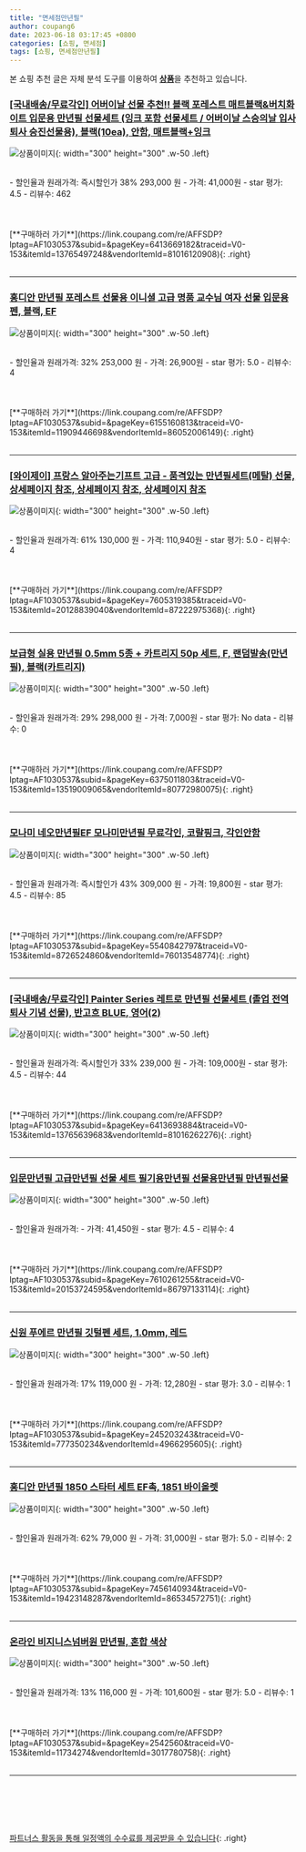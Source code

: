 ```yaml
---
title: "면세점만년필"
author: coupang6
date: 2023-06-18 03:17:45 +0800
categories: [쇼핑, 면세점]
tags: [쇼핑, 면세점만년필]
---
```


본 쇼핑 추천 글은 자체 분석 도구를 이용하여 [**상품**](https://link.coupang.com/a/bao1ui)을 추천하고 있습니다.

### [[국내배송/무료각인] 어버이날 선물 추천!! 블랙 포레스트 매트블랙&버치화이트 입문용 만년필 선물세트 (잉크 포함 선물세트 / 어버이날 스승의날 입사 퇴사 승진선물용), 블랙(10ea), 안함, 매트블랙+잉크](https://link.coupang.com/re/AFFSDP?lptag=AF1030537&subid=&pageKey=6413669182&traceid=V0-153&itemId=13765497248&vendorItemId=81016120908)

![상품이미지](https://thumbnail7.coupangcdn.com/thumbnails/remote/230x230ex/image/vendor_inventory/3e42/7c5e7804d1989c7aed19e9779c31970d8ce8b997bad035b1952615198fbb.png){: width="300" height="300" .w-50 .left}


<br>
- 할인율과 원래가격: 즉시할인가 38%  293,000   원
- 가격: 41,000원
- star 평가: 4.5
- 리뷰수: 462
<br>
<br>
<br>
<br>
[**구매하러 가기**](https://link.coupang.com/re/AFFSDP?lptag=AF1030537&subid=&pageKey=6413669182&traceid=V0-153&itemId=13765497248&vendorItemId=81016120908){: .right}
<br>
<br>

---

### [홍디안 만년필 포레스트 선물용 이니셜 고급 명품 교수님 여자 선물 입문용 펜, 블랙, EF](https://link.coupang.com/re/AFFSDP?lptag=AF1030537&subid=&pageKey=6155160813&traceid=V0-153&itemId=11909446698&vendorItemId=86052006149)

![상품이미지](https://thumbnail8.coupangcdn.com/thumbnails/remote/230x230ex/image/vendor_inventory/c398/76ca1d56981b345796830b19ae582382e6661145f635064497a6c2ab2fca.jpg){: width="300" height="300" .w-50 .left}


<br>
- 할인율과 원래가격: 32%  253,000   원
- 가격: 26,900원
- star 평가: 5.0
- 리뷰수: 4
<br>
<br>
<br>
<br>
[**구매하러 가기**](https://link.coupang.com/re/AFFSDP?lptag=AF1030537&subid=&pageKey=6155160813&traceid=V0-153&itemId=11909446698&vendorItemId=86052006149){: .right}
<br>
<br>

---

### [[와이제이] 프랑스 알아주는기프트 고급 - 품격있는 만년필세트(메탈) 선물, 상세페이지 참조, 상세페이지 참조, 상세페이지 참조](https://link.coupang.com/re/AFFSDP?lptag=AF1030537&subid=&pageKey=7605319385&traceid=V0-153&itemId=20128839040&vendorItemId=87222975368)

![상품이미지](https://thumbnail7.coupangcdn.com/thumbnails/remote/230x230ex/image/vendor_inventory/3046/64ea21ea376361213b57366a1818f5d128e32ef5c47c1f78492581223b3b.png){: width="300" height="300" .w-50 .left}


<br>
- 할인율과 원래가격: 61%  130,000   원
- 가격: 110,940원
- star 평가: 5.0
- 리뷰수: 4
<br>
<br>
<br>
<br>
[**구매하러 가기**](https://link.coupang.com/re/AFFSDP?lptag=AF1030537&subid=&pageKey=7605319385&traceid=V0-153&itemId=20128839040&vendorItemId=87222975368){: .right}
<br>
<br>

---

### [보급형 실용 만년필 0.5mm 5종 + 카트리지 50p 세트, F, 랜덤발송(만년필), 블랙(카트리지)](https://link.coupang.com/re/AFFSDP?lptag=AF1030537&subid=&pageKey=6375011803&traceid=V0-153&itemId=13519009065&vendorItemId=80772980075)

![상품이미지](https://thumbnail6.coupangcdn.com/thumbnails/remote/230x230ex/image/retail/images/2022/03/04/15/0/45a6eac2-6550-4d3b-9cb9-b270c9f06f39.jpg){: width="300" height="300" .w-50 .left}


<br>
- 할인율과 원래가격: 29%  298,000   원
- 가격: 7,000원
- star 평가: No data
- 리뷰수: 0
<br>
<br>
<br>
<br>
[**구매하러 가기**](https://link.coupang.com/re/AFFSDP?lptag=AF1030537&subid=&pageKey=6375011803&traceid=V0-153&itemId=13519009065&vendorItemId=80772980075){: .right}
<br>
<br>

---

### [모나미 네오만년필EF 모나미만년필 무료각인, 코랄핑크, 각인안함](https://link.coupang.com/re/AFFSDP?lptag=AF1030537&subid=&pageKey=5540842797&traceid=V0-153&itemId=8726524860&vendorItemId=76013548774)

![상품이미지](https://thumbnail7.coupangcdn.com/thumbnails/remote/230x230ex/image/vendor_inventory/f480/d29a9cf510d787677f855e841e9eebfdba7feda47685e7071e203a910cf9.png){: width="300" height="300" .w-50 .left}


<br>
- 할인율과 원래가격: 즉시할인가 43%  309,000   원
- 가격: 19,800원
- star 평가: 4.5
- 리뷰수: 85
<br>
<br>
<br>
<br>
[**구매하러 가기**](https://link.coupang.com/re/AFFSDP?lptag=AF1030537&subid=&pageKey=5540842797&traceid=V0-153&itemId=8726524860&vendorItemId=76013548774){: .right}
<br>
<br>

---

### [[국내배송/무료각인] Painter Series 레트로 만년필 선물세트 (졸업 전역 퇴사 기념 선물), 반고흐 BLUE, 영어(2)](https://link.coupang.com/re/AFFSDP?lptag=AF1030537&subid=&pageKey=6413693884&traceid=V0-153&itemId=13765639683&vendorItemId=81016262276)

![상품이미지](https://thumbnail9.coupangcdn.com/thumbnails/remote/230x230ex/image/vendor_inventory/ab2e/e61de5a3ce7f71c64a5d8215b6d4d72c7b4fa700c2b2c85fab2cd95d82ce.png){: width="300" height="300" .w-50 .left}


<br>
- 할인율과 원래가격: 즉시할인가 33%  239,000   원
- 가격: 109,000원
- star 평가: 4.5
- 리뷰수: 44
<br>
<br>
<br>
<br>
[**구매하러 가기**](https://link.coupang.com/re/AFFSDP?lptag=AF1030537&subid=&pageKey=6413693884&traceid=V0-153&itemId=13765639683&vendorItemId=81016262276){: .right}
<br>
<br>

---

### [입문만년필 고급만년필 선물 세트 필기용만년필 선물용만년필 만년필선물](https://link.coupang.com/re/AFFSDP?lptag=AF1030537&subid=&pageKey=7610261255&traceid=V0-153&itemId=20153724595&vendorItemId=86797133114)

![상품이미지](https://thumbnail8.coupangcdn.com/thumbnails/remote/230x230ex/image/vendor_inventory/7430/0a07fbc11120e454e07d0590191267e8677acc02ee391e96df1e23dcf429.jpg){: width="300" height="300" .w-50 .left}


<br>
- 할인율과 원래가격: 
- 가격: 41,450원
- star 평가: 4.5
- 리뷰수: 4
<br>
<br>
<br>
<br>
[**구매하러 가기**](https://link.coupang.com/re/AFFSDP?lptag=AF1030537&subid=&pageKey=7610261255&traceid=V0-153&itemId=20153724595&vendorItemId=86797133114){: .right}
<br>
<br>

---

### [신원 푸에르 만년필 깃털펜 세트, 1.0mm, 레드](https://link.coupang.com/re/AFFSDP?lptag=AF1030537&subid=&pageKey=245203243&traceid=V0-153&itemId=777350234&vendorItemId=4966295605)

![상품이미지](https://thumbnail7.coupangcdn.com/thumbnails/remote/230x230ex/image/retail/images/2019/06/24/11/7/0391c075-74bb-4277-a686-d04f1fc06b6c.jpg){: width="300" height="300" .w-50 .left}


<br>
- 할인율과 원래가격: 17%  119,000   원
- 가격: 12,280원
- star 평가: 3.0
- 리뷰수: 1
<br>
<br>
<br>
<br>
[**구매하러 가기**](https://link.coupang.com/re/AFFSDP?lptag=AF1030537&subid=&pageKey=245203243&traceid=V0-153&itemId=777350234&vendorItemId=4966295605){: .right}
<br>
<br>

---

### [홍디안 만년필 1850 스타터 세트 EF촉, 1851 바이올렛](https://link.coupang.com/re/AFFSDP?lptag=AF1030537&subid=&pageKey=7456140934&traceid=V0-153&itemId=19423148287&vendorItemId=86534572751)

![상품이미지](https://thumbnail10.coupangcdn.com/thumbnails/remote/230x230ex/image/vendor_inventory/25bc/a956f5036bc76ffa4bac81599b8792781c1b437c821d68b5b69f7d63e7ff.jpg){: width="300" height="300" .w-50 .left}


<br>
- 할인율과 원래가격: 62%  79,000   원
- 가격: 31,000원
- star 평가: 5.0
- 리뷰수: 2
<br>
<br>
<br>
<br>
[**구매하러 가기**](https://link.coupang.com/re/AFFSDP?lptag=AF1030537&subid=&pageKey=7456140934&traceid=V0-153&itemId=19423148287&vendorItemId=86534572751){: .right}
<br>
<br>

---

### [온라인 비지니스넘버원 만년필, 혼합 색상](https://link.coupang.com/re/AFFSDP?lptag=AF1030537&subid=&pageKey=2542560&traceid=V0-153&itemId=11734274&vendorItemId=3017780758)

![상품이미지](https://thumbnail9.coupangcdn.com/thumbnails/remote/230x230ex/image/retail/images/2016/03/31/18/2/f4fb2983-535f-483f-b46d-fa67b3259b20.jpg){: width="300" height="300" .w-50 .left}


<br>
- 할인율과 원래가격: 13%  116,000   원
- 가격: 101,600원
- star 평가: 5.0
- 리뷰수: 1
<br>
<br>
<br>
<br>
[**구매하러 가기**](https://link.coupang.com/re/AFFSDP?lptag=AF1030537&subid=&pageKey=2542560&traceid=V0-153&itemId=11734274&vendorItemId=3017780758){: .right}
<br>
<br>

---
<br><br><br><br><br> [파트너스 활동을 통해 일정액의 수수료를 제공받을 수 있습니다](https://link.coupang.com/a/bao1ui){: .right}